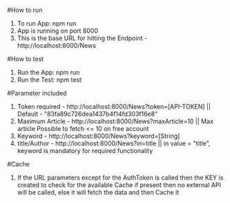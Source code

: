 #How to run

1. To run App: npm run
2. App is running on port 8000
3. This is the base URL for hitting the Endpoint - http://localhost:8000/News

#How to test

1. Run the App: npm run
2. Run the Test: npm test

#Parameter included

1. Token required - http://localhost:8000/News?token=[API-TOKEN] ||  Default - "83fa89c726dea1437b4f14fd303f16e8"
2. Maximum Article -  http://localhost:8000/News?maxArticle=10 || Max article Possible to fetch <= 10 on free account
3. Keyword - http://localhost:8000/News?keyword=[String] 
4. title/Author - http://localhost:8000/News?in=title || in value = "title", keyword is mandatory for required functionality 


#Cache

1. If the URL parameters except for the AuthToken is called then the KEY is created to check for the available Cache if present then no external API will be called, else it will fetch the data and then Cache it